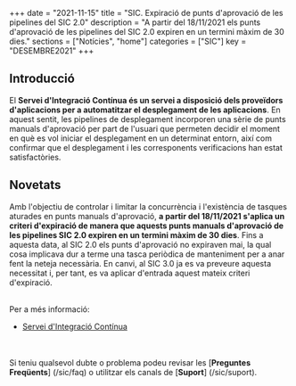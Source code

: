 +++
date        = "2021-11-15"
title       = "SIC. Expiració de punts d'aprovació de les pipelines del SIC 2.0"
description = "A partir del 18/11/2021 els punts d'aprovació de les pipelines del SIC 2.0 expiren en un termini màxim de 30 dies."
sections    = ["Notícies", "home"]
categories  = ["SIC"]
key         = "DESEMBRE2021"
+++

## Introducció

El **Servei d'Integració Contínua és un servei a disposició dels proveïdors d'aplicacions per a automatitzar el desplegament
de les aplicacions**. En aquest sentit, les pipelines de desplegament incorporen una sèrie de punts manuals d'aprovació per part
de l'usuari que permeten decidir el moment en què es vol iniciar el desplegament en un determinat entorn, així com confirmar
que el desplegament i les corresponents verificacions han estat satisfactòries.

## Novetats

Amb l'objectiu de controlar i limitar la concurrència i l'existència de tasques aturades en punts manuals d'aprovació, **a partir del
18/11/2021 s'aplica un criteri d'expiració de manera que aquests punts manuals d'aprovació de les pipelines SIC 2.0
expiren en un termini màxim de 30 dies**. Fins a aquesta data, al SIC 2.0 els punts d'aprovació no expiraven mai, la qual cosa
implicava dur a terme una tasca periòdica de manteniment per a anar fent la neteja necessària. En canvi, al SIC 3.0 ja es va preveure
aquesta necessitat i, per tant, es va aplicar d'entrada aquest mateix criteri d'expiració.


<br/>
Per a més informació:

- [Servei d'Integració Contínua](https://canigo.ctti.gencat.cat/sic20-serveis/ci/)

<br/><br/>
Si teniu qualsevol dubte o problema podeu revisar les [**Preguntes Freqüents**] (/sic/faq) o utilitzar els canals de [**Suport**] (/sic/suport).